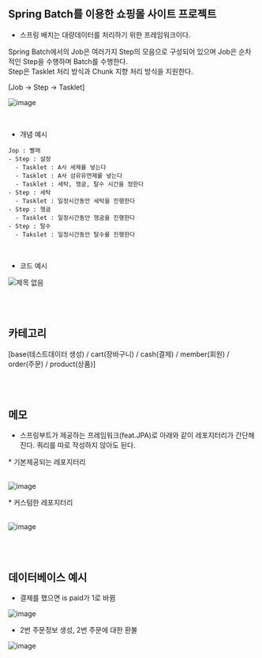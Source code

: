 ## Spring Batch를 이용한 쇼핑몰 사이트 프로젝트

- 스프링 배치는 대량데이터를 처리하기 위한 프레임워크이다.

Spring Batch에서의 Job은 여러가지 Step의 모음으로 구성되어 있으며 Job은 순차적인 Step을 수행하며 Batch를 수행한다.
<br>
Step은 Tasklet 처리 방식과 Chunk 지향 처리 방식을 지원한다.

[Job -> Step -> Tasklet]

![image](https://github.com/yhwit30/batch_ex_24_04/assets/153142837/a5e3637b-a33d-4b02-a72a-d8f617884997)

<br>

- 개념 예시
```
Jop : 빨래
- Step : 설정
  - Tasklet : A사 세제를 넣는다
  - Tasklet : A사 섬유유연제를 넣는다
  - Tasklet : 세탁, 헹굼, 탈수 시간을 정한다
- Step : 세탁
  - Tasklet : 일정시간동안 세탁을 진행한다
- Step : 헹굼
  - Tasklet : 일정시간동안 헹굼을 진행한다
- Step : 탈수
  - Takslet : 일정시간동안 탈수를 진행한다
```


<br>

- 코드 예시

![제목 없음](https://github.com/yhwit30/batch_ex_24_04/assets/153142837/6ff442af-058e-46df-adbb-cad7768cf977)



<br><br>
## 카테고리
[base(테스트데이터 생성) / cart(장바구니) / cash(결제) / member(회원) / order(주문) / product(상품)]

<br><br>
## 메모
- 스프링부트가 제공하는 프레임워크(feat.JPA)로 아래와 같이 레포지터리가 간단해진다. 쿼리를 따로 작성하지 않아도 된다.

<div>* 기본제공되는 레포지터리</div>
<br>

![image](https://github.com/yhwit30/batch_ex_24_04/assets/153142837/bb223921-6ee9-459a-a062-663b8ef3fc2b)

<div>* 커스텀한 레포지터리</div>
<br>

![image](https://github.com/yhwit30/batch_ex_24_04/assets/153142837/be110a84-bfef-4d84-b555-6e63d90d248a)



<br><br>
## 데이터베이스 예시

- 결제를 했으면 is paid가 1로 바뀜

![image](https://github.com/yhwit30/batch_ex_24_04/assets/153142837/e8f8a521-0e93-4a7a-8a4f-ec78586ad55b)


- 2번 주문정보 생성, 2번 주문에 대한 환불

![image](https://github.com/yhwit30/batch_ex_24_04/assets/153142837/69a2e060-4ea3-4368-b031-8ede112f8a2e)



